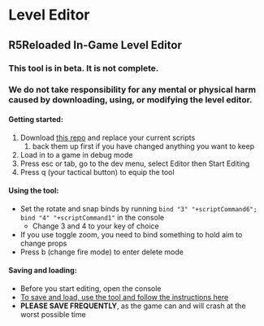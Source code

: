 # Level Editor

## R5Reloaded In-Game Level Editor

### This tool is in beta. It is not complete.

### We do not take responsibility for any mental or physical harm caused by downloading, using, or modifying the level editor.

#### Getting started:

1. Download [this repo](https://github.com/mostlyfireproof/scripts_r5/tree/SalEditor) and replace your current scripts
   1. back them up first if you have changed anything you want to keep
2. Load in to a game in debug mode
3. Press esc or tab, go to the dev menu, select Editor then Start Editing
4. Press q \(your tactical button\) to equip the tool

#### Using the tool:

* Set the rotate and snap binds by running `bind "3" "+scriptCommand6"; bind "4" "+scriptCommand1"` in the console
  * Change 3 and 4 to your key of choice
* If you use toggle zoom, you need to bind something to hold aim to change props
* Press b \(change fire mode\) to enter delete mode

#### Saving and loading:

* Before you start editing, open the console
* [To save and load, use the tool and follow the instructions here](https://github.com/mostlyfireproof/R5RMapEditor)
* **PLEASE SAVE FREQUENTLY**, as the game can and will crash at the worst possible time

